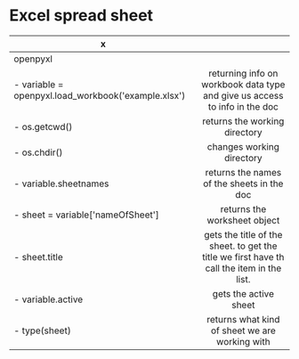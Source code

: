 # Excel spread sheet

x		                       					|     															|
-----------------------------------------------------------------------------|:-----------------------------------------------------------------------------------------------------------------:|
openpyxl									| 															|
- variable = openpyxl.load_workbook('example.xlsx')				| returning info on workbook data type and give us access to info in the doc						|
- os.getcwd()									| returns the working directory											|
- os.chdir()									| changes working directory												|
- variable.sheetnames								| returns the names of the sheets in the doc										|
- sheet = variable['nameOfSheet']						| returns the worksheet object											|
- sheet.title									| gets the title of the sheet. to get the title we first have th call the item in the list.				|
- variable.active								| gets the active sheet												|
- type(sheet)									| returns what kind of sheet we are working with									|

   	
